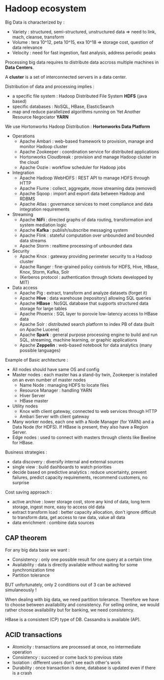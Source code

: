 # Hadoop ecosystem

Big Data is characterized by :
- Variety : structured, semi-structured, unstructured data => need to link, mach, cleanse, transform
- Volume : tera 10^12, peta 10^15, exa 10^18 => storage cost, question of data relevance
- Velocity : need for fast ingestion, fast analysis, address periodic peaks

Processing big data requires to distribute data accross multiple machines in **Data Centers**.

A **cluster** is a set of interconnected servers in a data center.

Distribution of data and processing implies :
- a specific file system : Hadoop Distributed File System **HDFS** (java based)
- specific databases : NoSQL, HBase, ElasticSearch
- map and reduce parallelized algorithms running on Yet Another Resource Negociator **YARN**

We use Hortonworks Hadoop Distribution : **Hortonworks Data Platform**
- Operations
  - Apache Ambari : web-based framework to provision, manage and monitor Hadoop cluster
  - Apache Zookeeper : coordination service for distributed applications
  - Hortonworks Cloudbreak : provision and manage Hadoop cluster in the cloud
  - Apache Oozie : workflow scheduler for Hadoop jobs
- Integration
  - Apache Hadoop WebHDFS : REST API to manage HDFS through HTTP
  - Apache Flume : collect, aggregate, move streaming data (removed)
  - Apache Sqoop : import and export data between Hadoop and RDBMS
  - Apache Atlas : governance services to meet compliance and data integration requirements
- Streaming
  - Apache **NiFi** : directed graphs of data routing, transformation and system mediation logic
  - Apache **Kafka** : publish/subscribe messaging system
  - Apache Flink : stateful computation over unbounded and bounded data streams
  - Apache Storm : realtime processing of unbounded data
- Security
  - Apache Knox : gateway providing perimeter security to a Hadoop cluster
  - Apache Ranger : fine-grained policy controls for HDFS, Hive, HBase, Knox, Storm, Kafka, Solr
  - (Kerberos protocol : authentication through tickets developped by MIT)
- Data access
  - Apache Pig : extract, transform and analyze datasets (forget it)
  - Apache **Hive** : data warehouse (repository) allowing SQL queries
  - Apache **HBase** : NoSQL database that supports structured data storage for large tables
  - Apache Phoenix : SQL layer to porovie low-latency access to HBase data
  - Apache Solr : distributed search platform to index PB of data (built on Apache Lucene)
  - Apache **Spark** : general purpose processing engine to build and run SQL, streaming, machine learning, or graphic applications
  - Apache **Zeppelin** : web-based notebook for data analytics (many possible languages)

Example of Basic architecture :
- All nodes should have same OS and config
- Master nodes : each master has a stand-by twin, Zookeeper is installed on an even number of master nodes
  - Name Node : managing HDFS to locate files
  - Resource Manager : handling YARN
  - Hiver Server
  - HBase master
- Utility nodes
  - Knox with client gateway, connected to web services through HTTP
  - Ambari Server with client gateway
- Many worker nodes, each one with a Node Manager (for YARN) and a Data Node (for HDFS). If HBase is present, they also have a Region Server.
- Edge nodes : used to connect with masters through clients like Beeline for HBase.

Business strategies :
- data discovery : diversify internal and external sources
- single view : build dashboards to watch priorities
- decide based on predictive analytics : reduce uncertainty, prevent failures, predict capacity requirements, recommend customers, no surprise

Cost saving approach :
- active archive : lower storage cost, store any kind of data, long term storage, ingest more, easy to access old data
- extract transform load : better capacity allocation, don't ignore difficult to transform data, get access to raw data, value all data
- data enrichment : combine data sources

## CAP theorem

For any big data base we want :
- Consistency : only one possible result for one query at a certain time
- Availability : data is directly available without waiting for some synchronization time
- Partition tolerance

BUT unfortunately, only 2 conditions out of 3 can be achieved simulaneously !

When dealing with big data, we need partition tolerance. Therefore we have to choose between availability and consistency.
For selling online, we would rather choose availability but for banking, we need consistency.

HBase is a consistent (CP) type of DB. Cassandra is available (AP).

## ACID transactions 
- Atomicity : transactions are processed at once, no intermediate operation
- Consistency : succeed or come back to previous state
- Isolation : different users don't see each other's work
- Durability : once transaction is done, database is updated even if there is a crash


